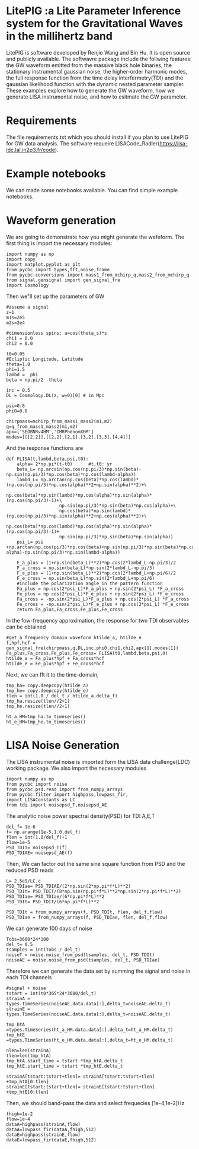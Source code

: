 # LitePIG :a Lite Parameter Inference system for the Gravitational Waves in the millihertz band
LitePIG is software developed by Renjie Wang and Bin Hu. 
It is open source and publicly available.
The softwavre package include the follwing features: the GW waveform emitted from the massive black hole binaries, the stationary instrumental gaussian noise, the higher-order harmonic modes, the full response function from the time delay interfermetry(TDI) and the gaussian likelihood function with the dynamic nested parameter sampler.
These examples explore how to generate the GW waveform, how we generate LISA instrumental noise, and how to esitmate the GW parameter.

# Requirements
The file requirements.txt which you should install if you plan to use LitePIG for GW data analysis.
The software requeire LISACode_Radler(https://lisa-ldc.lal.in2p3.fr/code).

# Example notebooks
We can made some notebooks available. You can find simple example notebooks.

# Waveform generation
We are going to demonstrate how you might generate the wafeform. The first thing is import the necessary modules:
```
import numpy as np
import copy
import matplot.pyplot as plt
from pycbc import types,fft,noise,frame
from pycbc.conversions import mass1_from_mchirp_q,mass2_from_mchirp_q
from signal.gensignal import gen_signal_fre
import Cosmology
```
Then we"ll set up the parameters of GW
```
#assume a signal
z=1
m1s=2e5
m2s=2e4

#dimensionless spins: a=cos(theta_s)*s
chi1 = 0.0
chi2 = 0.0

t0=0.05
#Ecliptic Longitude, Latitude
theta=1.0
phi=1.5
lambd =  phi 
beta = np.pi/2 -theta

inc = 0.5
DL = Cosmology.DL(z, w=0)[0] # in Mpc

psi=0.8
phi0=0.0

chirpmass=mchirp_from_mass1_mass2(m1,m2)
q=q_from_mass1_mass2(m1,m2)
apx=['SEOBNRv4HM','IMRPhenomXHM']
modes=[[[2,2]],[[2,2],[2,1],[3,2],[3,3],[4,4]]] 
```
And the response functions are
```
def FLISA(t,lambd,beta,psi,t0):
    alpha= 2*np.pi*(t-t0)      #t,t0: yr
    beta_L= np.arcsin(np.cos(np.pi/3)*np.sin(beta)-np.sin(np.pi/3)*np.cos(beta)*np.cos(lambd-alpha))
    lambd_L= np.arctan(np.cos(beta)*np.cos(lambd)*(np.cos(np.pi/3)*np.cos(alpha)**2+np.sin(alpha)**2)+\
                    np.cos(beta)*np.sin(lambd)*np.cos(alpha)*np.sin(alpha)*(np.cos(np.pi/3)-1)+\
                    np.sin(np.pi/3)*np.sin(beta)*np.cos(alpha)+\
                    np.cos(beta)*np.sin(lambd)*(np.cos(np.pi/3)*np.sin(alpha)**2+np.cos(alpha)**2)+\
                    np.cos(beta)*np.cos(lambd)*np.cos(alpha)*np.sin(alpha)*(np.cos(np.pi/3)-1)+
                    np.sin(np.pi/3)*np.sin(beta)*np.sin(alpha))
    psi_L= psi +np.arctan(np.cos(pi/3)*np.cos(beta)+np.sin(np.pi/3)*np.sin(beta)*np.cos(lambd-alpha)-np.sin(np.pi/3)*np.sin(lambd-alpha))

    F_a_plus = (1+np.sin(beta_L)**2)*np.cos(2*lambd_L-np.pi/3)/2
    F_a_cross = np.sin(beta_L)*np.sin(2*lambd_L-np.pi/3)
    F_e_plus = (1+np.sin(beta_L)**2)*np.cos(2*lambd_L+np.pi/6)/2
    F_e_cross = np.sin(beta_L)*np.sin(2*lambd_L+np.pi/6)
    #include the polarization angle in the pattern function
    Fa_plus = np.cos(2*psi_L)*F_a_plus + np.sin(2*psi_L) *F_a_cross
    Fe_plus = np.cos(2*psi_L)*F_e_plus + np.sin(2*psi_L) *F_e_cross
    Fa_cross = -np.sin(2*psi_L)*F_a_plus + np.cos(2*psi_L) *F_a_cross
    Fe_cross = -np.sin(2*psi_L)*F_e_plus + np.cos(2*psi_L) *F_e_cross
    return Fa_plus,Fa_cross,Fe_plus,Fe_cross
```



In the fow-frequency approximation, the response for two TDI observables can be obtained
```
#get a frequency domain waveform htilde_a, htilde_e
f,hpf,hcf = gen_signal_fre(chirpmass,q,DL,inc,phi0,chi1,chi2,apx[1],modes[1])
Fa_plus,Fa_cross,Fe_plus,Fe_cross= FLISA(t0,lambd,beta,psi,0)
htilde_a = Fa_plus*hpf + Fa_cross*hcf
htilde_e = Fe_plus*hpf + Fe_cross*hcf
```

Next, we can fft it to the time-domain,
```
tmp_ha= copy.deepcopy(htilde_a)
tmp_he= copy.deepcopy(htilde_e)
tlen = int(1.0 / del_t / htilde_a.delta_f)
tmp_ha.resize(tlen//2+1)
tmp_he.resize(tlen//2+1)

ht_a_HM=tmp_ha.to_timeseries()
ht_e_HM=tmp_he.to_timeseries()
```

# LISA Noise Generation
The LISA instrumental noise is imported form the LISA data challenge(LDC) working package.
We also import the necessary modules
```
import numpy as np
from pycbc import noise
from pycbc.psd.read import from_numpy_arrays
from pycbc.filter import highpass,lowpass_fir,
import LISAConstants as LC
from tdi import noisepsd_T,noisepsd_AE
```
The analytic noise power spectral density(PSD) for TDI A,E,T
```
del_f= 1e-6
f= np.arange(1e-5,1.0,del_f)
flen = int(1.0/del_f)+1
flow=1e-5
PSD_TDIT= noisepsd_T(f)
PSD_TDIAE= noisepsd_AE(f)
```
Then, We can factor out the same sine square function from PSD and the reduced PSD reads
```
L= 2.5e9/LC.c
PSD_TDIae= PSD_TDIAE/(2*np.sin(2*np.pi*f*L)**2)
PSD_TDIt= PSD_TDIT/(8*np.sin(np.pi*f*L)**2*np.sin(2*np.pi*f*L)**2)
PSD_TDIae= PSD_TDIae/(6*np.pi*f*L)**2
PSD_TDIt= PSD_TDIt/(6*np.pi*f*L)**2

PSD_TDIt = from_numpy_arrays(f, PSD_TDIt, flen, del_f,flow)
PSD_TDIae = from_numpy_arrays(f, PSD_TDIae, flen, del_f,flow)
```
We can generate 100 days of noise
```
Tobs=3600*24*100
del_t= 0.5
tsamples = int(Tobs / del_t)
noiseT = noise.noise_from_psd(tsamples, del_t, PSD_TDIt)
noiseAE = noise.noise_from_psd(tsamples, del_t, PSD_TDIae)
```
Therefore we can generate the data set by summing the signal and noise in each TDI channels
```
#signal + noise
tstart = int(t0*365*24*3600/del_t)
strainA = types.TimeSeries(noiseAE.data.data[:],delta_t=noiseAE.delta_t)
strainE = types.TimeSeries(noiseAE.data.data[:],delta_t=noiseAE.delta_t)

tmp_htA =types.TimeSeries(ht_a_HM.data.data[:],delta_t=ht_a_HM.delta_t)
tmp_htE =types.TimeSeries(ht_e_HM.data.data[:],delta_t=ht_e_HM.delta_t)

nlen=len(strainA)
tlen=len(tmp_htA)
tmp_htA.start_time = tstart *tmp_htA.delta_t     
tmp_htE.start_time = tstart *tmp_htE.delta_t   

strainA[tstart:tstart+tlen]= strainA[tstart:tstart+tlen] +tmp_htA[0:tlen]
strainE[tstart:tstart+tlen]= strainE[tstart:tstart+tlen] +tmp_htE[0:tlen]
```
Then, we should band-pass the data and select frequecies [1e-4,1e-2]Hz
```
fhigh=1e-2
flow=1e-4
dataA=highpass(strainA,flow)
dataA=lowpass_fir(dataA,fhigh,512)
dataE=highpass(strainE,flow)
dataE=lowpass_fir(dataE,fhigh,512)
```

